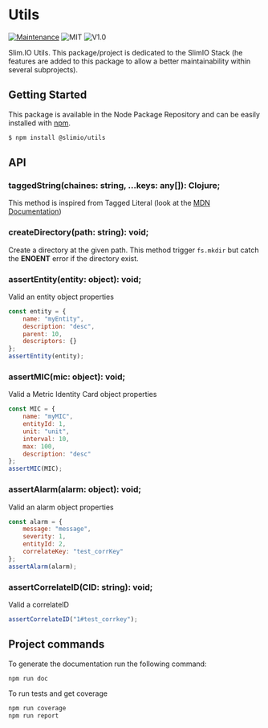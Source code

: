 # Utils
[![Maintenance](https://img.shields.io/badge/Maintained%3F-yes-green.svg)](https://github.com/SlimIO/github/commit-activity)
![MIT](https://img.shields.io/github/license/mashape/apistatus.svg)
![V1.0](https://img.shields.io/badge/version-0.6.1-blue.svg)

Slim.IO Utils. This package/project is dedicated to the SlimIO Stack (he features are added to this package to allow a better maintainability within several subprojects).

## Getting Started

This package is available in the Node Package Repository and can be easily installed with [npm](https://docs.npmjs.com/getting-started/what-is-npm).

```bash
$ npm install @slimio/utils
```

## API

### taggedString(chaines: string, ...keys: any[]): Clojure;
This method is inspired from Tagged Literal (look at the [MDN Documentation](https://developer.mozilla.org/fr/docs/Web/JavaScript/Reference/Litt%C3%A9raux_gabarits))

### createDirectory(path: string): void;
Create a directory at the given path. This method trigger `fs.mkdir` but catch the **ENOENT** error if the directory exist.

### assertEntity(entity: object): void;
Valid an entity object properties
```js
const entity = {
    name: "myEntity",
    description: "desc",
    parent: 10,
    descriptors: {}
};
assertEntity(entity);
```

### assertMIC(mic: object): void;
Valid a Metric Identity Card object properties

```js
const MIC = {
    name: "myMIC",
    entityId: 1,
    unit: "unit",
    interval: 10,
    max: 100,
    description: "desc"
};
assertMIC(MIC);
```

### assertAlarm(alarm: object): void;
Valid an alarm object properties

```js
const alarm = {
    message: "message",
    severity: 1,
    entityId: 2,
    correlateKey: "test_corrKey"
};
assertAlarm(alarm);
```

### assertCorrelateID(CID: string): void;
Valid a correlateID

```js
assertCorrelateID("1#test_corrkey");
```

## Project commands

To generate the documentation run the following command:

```bash
npm run doc
```

To run tests and get coverage

```bash
npm run coverage
npm run report
```
